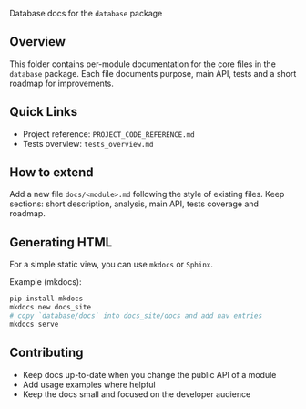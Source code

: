 Database docs for the `database` package

Overview
--------
This folder contains per-module documentation for the core files in the
`database` package. Each file documents purpose, main API, tests and a short
roadmap for improvements.

Quick Links
-----------
- Project reference: `PROJECT_CODE_REFERENCE.md`
- Tests overview: `tests_overview.md`

How to extend
-------------
Add a new file `docs/<module>.md` following the style of existing files. Keep
sections: short description, analysis, main API, tests coverage and roadmap.

Generating HTML
---------------
For a simple static view, you can use `mkdocs` or `Sphinx`.

Example (mkdocs):

```powershell
pip install mkdocs
mkdocs new docs_site
# copy `database/docs` into docs_site/docs and add nav entries
mkdocs serve
```

Contributing
------------
- Keep docs up-to-date when you change the public API of a module
- Add usage examples where helpful
- Keep the docs small and focused on the developer audience
